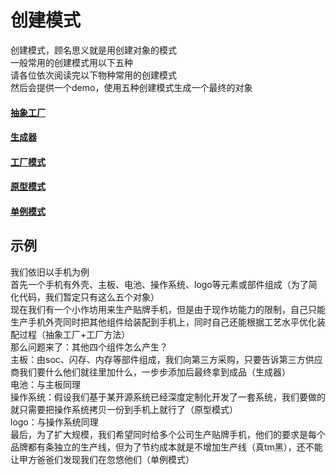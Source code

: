 # 创建模式
创建模式，顾名思义就是用创建对象的模式<br/>
一般常用的创建模式用以下五种<br/>
请各位依次阅读完以下物种常用的创建模式<br/>
然后会提供一个demo，使用五种创建模式生成一个最终的对象<br/>
#### [抽象工厂](./abstract_factory/abstract_factory.md)
#### [生成器](./builder/builder.md)
#### [工厂模式](./factory_method/factory_method.md)
#### [原型模式](./prototype/prototype.md)
#### [单例模式](./singleton/singleton.md)

## 示例
我们依旧以手机为例<br/>
首先一个手机有外壳、主板、电池、操作系统、logo等元素或部件组成（为了简化代码，我们暂定只有这么五个对象）<br/>
现在我们有一个小作坊用来生产贴牌手机，但是由于现作坊能力的限制，自己只能生产手机外壳同时把其他组件给装配到手机上，同时自己还能根据工艺水平优化装配过程（抽象工厂+工厂方法）<br/>
那么问题来了：其他四个组件怎么产生？<br/>
主板：由soc、闪存、内存等部件组成，我们向第三方采购，只要告诉第三方供应商我们要什么他们就往里加什么，一步步添加后最终拿到成品（生成器）<br/>
电池：与主板同理<br/>
操作系统：假设我们基于某开源系统已经深度定制化开发了一套系统，我们要做的就只需要把操作系统拷贝一份到手机上就行了（原型模式）<br/>
logo：与操作系统同理<br/>
最后，为了扩大规模，我们希望同时给多个公司生产贴牌手机，他们的要求是每个品牌都有条独立的生产线，但为了节约成本就是不增加生产线（真tm黑），还不能让甲方爸爸们发现我们在忽悠他们（单例模式）<br/>